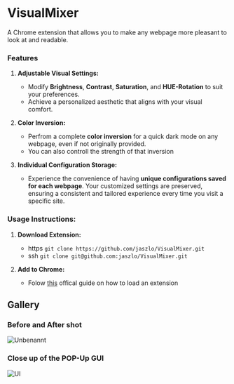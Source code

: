 # VisualMixer
A Chrome extension that allows you to make any webpage more pleasant to look at and readable.

### Features

1. **Adjustable Visual Settings:**
   - Modify **Brightness**, **Contrast**, **Saturation**, and **HUE-Rotation** to suit your preferences.
   - Achieve a personalized aesthetic that aligns with your visual comfort.

2. **Color Inversion:**
   - Perfrom a complete **color inversion** for a quick dark mode on any webpage, even if not originally provided.
   - You can also controll the strength of that inversion

3. **Individual Configuration Storage:**
   - Experience the convenience of having **unique configurations saved for each webpage**. Your customized settings are preserved, ensuring a consistent and tailored experience every time you visit a specific site.

### Usage Instructions:

1. **Download Extension:**
   - https `git clone https://github.com/jaszlo/VisualMixer.git`
   - ssh   `git clone git@github.com:jaszlo/VisualMixer.git`

2. **Add to Chrome:**
   - Folow [this](https://developer.chrome.com/docs/extensions/get-started/tutorial/hello-world?hl=de#load-unpacked) offical guide on how to load an extension
  
## Gallery 

### Before and After shot
![Unbenannt](https://github.com/jaszlo/VisualMixer/assets/55958177/0296e05f-5579-4828-8ed1-d31fda16cf33)

### Close up of the POP-Up GUI
![UI](https://github.com/jaszlo/VisualMixer/assets/55958177/8e66e876-6929-48bd-bce1-0a7f2dc43033)
